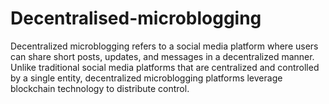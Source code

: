 # Decentralised-microblogging
Decentralized microblogging refers to a social media platform where users can share short posts, updates, and messages in a decentralized manner. Unlike traditional social media platforms that are centralized and controlled by a single entity, decentralized microblogging platforms leverage blockchain technology to distribute control.
